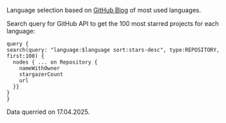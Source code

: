 Language selection based on [GitHub Blog](https://github.blog/news-insights/octoverse/octoverse-2024) of most used languages.

Search query for GitHub API to get the 100 most starred projects for each language:
```
query {
search(query: "language:$language sort:stars-desc", type:REPOSITORY, first:100) {
  nodes { ... on Repository {
    nameWithOwner
    stargazerCount
    url
  }}
}
}
```

Data querried on 17.04.2025.
